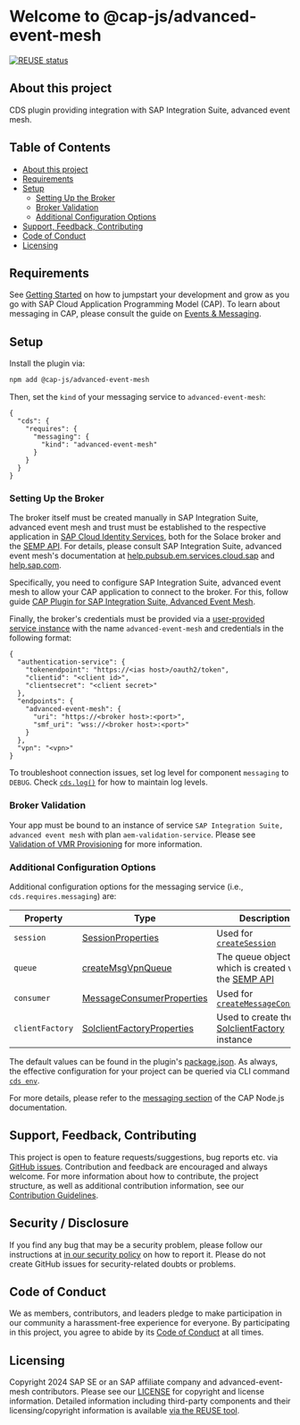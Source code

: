 # Welcome to @cap-js/advanced-event-mesh

[![REUSE status](https://api.reuse.software/badge/github.com/cap-js/advanced-event-mesh)](https://api.reuse.software/info/github.com/cap-js/advanced-event-mesh)



## About this project

CDS plugin providing integration with SAP Integration Suite, advanced event mesh.



## Table of Contents

- [About this project](#about-this-project)
- [Requirements](#requirements)
- [Setup](#setup)
  - [Setting Up the Broker](#setting-up-the-broker)
  - [Broker Validation](#broker-validation)
  - [Additional Configuration Options](#additional-configuration-options)
- [Support, Feedback, Contributing](#support-feedback-contributing)
- [Code of Conduct](#code-of-conduct)
- [Licensing](#licensing)



## Requirements

See [Getting Started](https://cap.cloud.sap/docs/get-started/in-a-nutshell) on how to jumpstart your development and grow as you go with SAP Cloud Application Programming Model (CAP).
To learn about messaging in CAP, please consult the guide on [Events & Messaging](https://cap.cloud.sap/docs/guides/messaging/).



## Setup

Install the plugin via:

```bash
npm add @cap-js/advanced-event-mesh
```

Then, set the `kind` of your messaging service to `advanced-event-mesh`:

```jsonc
{
  "cds": {
    "requires": {
      "messaging": {
        "kind": "advanced-event-mesh"
      }
    }
  }
}
```


### Setting Up the Broker

The broker itself must be created manually in SAP Integration Suite, advanced event mesh and trust must be established to the respective application in [SAP Cloud Identity Services](https://help.sap.com/docs/cloud-identity-services/cloud-identity-services), both for the Solace broker and the [SEMP API](https://docs.solace.com/Admin/SEMP/Using-SEMP.htm).
For details, please consult SAP Integration Suite, advanced event mesh's documentation at [help.pubsub.em.services.cloud.sap](https://help.pubsub.em.services.cloud.sap/Get-Started/get-started-lp.htm) and [help.sap.com](https://help.sap.com/docs/sap-integration-suite/advanced-event-mesh).

Specifically, you need to configure SAP Integration Suite, advanced event mesh to allow your CAP application to connect to the broker.
For this, follow guide [CAP Plugin for SAP Integration Suite, Advanced Event Mesh](https://help.sap.com/docs/sap-integration-suite/advanced-event-mesh/cap-plugin-for-sap-integration-suite-advanced-event-mesh).

Finally, the broker's credentials must be provided via a [user-provided service instance](https://docs.cloudfoundry.org/devguide/services/user-provided.html) with the name `advanced-event-mesh` and credentials in the following format:

```jsonc
{
  "authentication-service": {
    "tokenendpoint": "https://<ias host>/oauth2/token",
    "clientid": "<client id>",
    "clientsecret": "<client secret>"
  },
  "endpoints": {
    "advanced-event-mesh": {
      "uri": "https://<broker host>:<port>",
      "smf_uri": "wss://<broker host>:<port>"
    }
  },
  "vpn": "<vpn>"
}
```

To troubleshoot connection issues, set log level for component `messaging` to `DEBUG`.
Check [`cds.log()`](https://cap.cloud.sap/docs/node.js/cds-log) for how to maintain log levels.


### Broker Validation

Your app must be bound to an instance of service `SAP Integration Suite, advanced event mesh` with plan `aem-validation-service`.
Please see [Validation of VMR Provisioning](https://help.sap.com/docs/sap-integration-suite/advanced-event-mesh/validation-of-vmr-provisioning) for more information.


### Additional Configuration Options

Additional configuration options for the messaging service (i.e., `cds.requires.messaging`) are:

| Property | Type | Description |
| --- | --- | --- |
| `session` | [SessionProperties](https://docs.solace.com/API-Developer-Online-Ref-Documentation/nodejs/solace.SessionProperties.html) | Used for [`createSession`](https://docs.solace.com/API-Developer-Online-Ref-Documentation/nodejs/solace.SolclientFactory.html#createSession) |
| `queue`   | [createMsgVpnQueue](https://docs.solace.com/API-Developer-Online-Ref-Documentation/swagger-ui/software-broker/config/index.html#/msgVpn/createMsgVpnQueue) | The queue object which is created via the [SEMP API](https://docs.solace.com/Admin/SEMP/Using-SEMP.htm) |
| `consumer` | [MessageConsumerProperties](https://docs.solace.com/API-Developer-Online-Ref-Documentation/nodejs/solace.MessageConsumerProperties.html) | Used for [`createMessageConsumer`](https://docs.solace.com/API-Developer-Online-Ref-Documentation/nodejs/solace.Session.html#createMessageConsumer) |
| `clientFactory` | [SolclientFactoryProperties](https://docs.solace.com/API-Developer-Online-Ref-Documentation/nodejs/solace.SolclientFactoryProperties.html#SolclientFactoryProperties) | Used to create the [SolclientFactory](https://docs.solace.com/API-Developer-Online-Ref-Documentation/nodejs/solace.SolclientFactory.html) instance |

The default values can be found in the plugin's [package.json](https://github.com/cap-js/advanced-event-mesh/blob/main/package.json).
As always, the effective configuration for your project can be queried via CLI command [`cds env`](https://cap.cloud.sap/docs/node.js/cds-env).

For more details, please refer to the [messaging section](https://cap.cloud.sap/docs/node.js/messaging) of the CAP Node.js documentation.



## Support, Feedback, Contributing

This project is open to feature requests/suggestions, bug reports etc. via [GitHub issues](https://github.com/cap-js/advanced-event-mesh/issues). Contribution and feedback are encouraged and always welcome. For more information about how to contribute, the project structure, as well as additional contribution information, see our [Contribution Guidelines](CONTRIBUTING.md).



## Security / Disclosure

If you find any bug that may be a security problem, please follow our instructions at [in our security policy](https://github.com/cap-js/advanced-event-mesh/security/policy) on how to report it. Please do not create GitHub issues for security-related doubts or problems.



## Code of Conduct

We as members, contributors, and leaders pledge to make participation in our community a harassment-free experience for everyone. By participating in this project, you agree to abide by its [Code of Conduct](https://github.com/cap-js/.github/blob/main/CODE_OF_CONDUCT.md) at all times.



## Licensing

Copyright 2024 SAP SE or an SAP affiliate company and advanced-event-mesh contributors. Please see our [LICENSE](LICENSE) for copyright and license information. Detailed information including third-party components and their licensing/copyright information is available [via the REUSE tool](https://api.reuse.software/info/github.com/cap-js/advanced-event-mesh).
